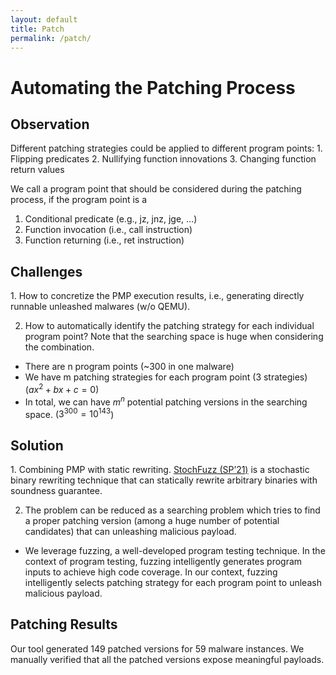 ```yaml
---
layout: default
title: Patch
permalink: /patch/
---
```

<h1>Automating the Patching Process</h1>

<h2>Observation</h2>
Different patching strategies could be applied to different program points:
1. Flipping predicates
2. Nullifying function innovations
3. Changing function return values

We call a program point that should be considered during the patching process, if the program point is a
1. Conditional predicate (e.g., jz, jnz, jge, …)
2. Function invocation (i.e., call instruction)
3. Function returning (i.e., ret instruction)


<h2>Challenges</h2>
1. How to concretize the PMP execution results, i.e., generating directly runnable unleashed malwares (w/o QEMU).

2. How to automatically identify the patching strategy for each individual program point? Note that the searching space is huge when considering the combination. 
* There are n program points (~300 in one malware)
* We have m patching strategies for each program point (3 strategies) $(ax^2 + bx + c = 0)$
* In total, we can have $m^n$ potential patching versions in the searching space. ($3^{300}=10^{143}$)

<h2>Solution</h2>
1. Combining PMP with static rewriting. 
<a href="https://ieeexplore.ieee.org/document/9519407">StochFuzz (SP’21)</a> is a stochastic binary rewriting technique that can statically rewrite arbitrary binaries with soundness guarantee. 

2. The problem can be reduced as a searching problem which tries to find a proper patching version (among a huge number of potential candidates) that can unleashing malicious payload.
* We leverage fuzzing, a well-developed program testing technique.
In the context of program testing, fuzzing intelligently generates program inputs to achieve high code coverage. 
In our context, fuzzing intelligently selects patching strategy for each program point to unleash malicious payload. 

<h2>Patching Results</h2>
Our tool generated 149 patched versions for 59 malware instances. We manually verified that all the patched versions expose meaningful payloads.
